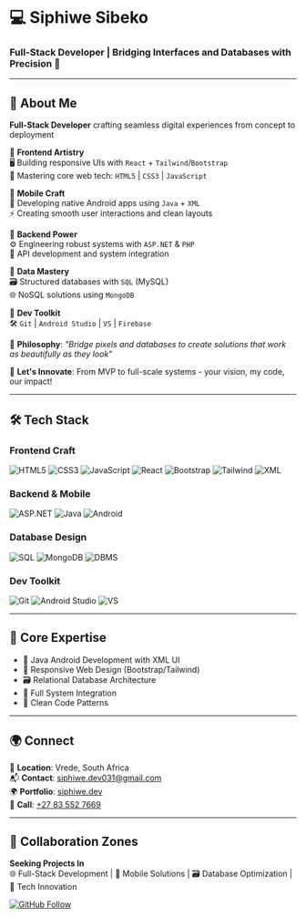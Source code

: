 # 💻 Siphiwe Sibeko  
### **Full-Stack Developer** | Bridging Interfaces and Databases with Precision 🔄

---

## 🚀 About Me  
**Full-Stack Developer** crafting seamless digital experiences from concept to deployment  

🔹 **Frontend Artistry**  
🖥️ Building responsive UIs with `React` + `Tailwind`/`Bootstrap`  
🎨 Mastering core web tech: `HTML5` | `CSS3` | `JavaScript`  

🔹 **Mobile Craft**  
📱 Developing native Android apps using `Java` + `XML`  
⚡ Creating smooth user interactions and clean layouts  

🔹 **Backend Power**  
⚙️ Engineering robust systems with `ASP.NET` & `PHP`  
🔗 API development and system integration  

🔹 **Data Mastery**  
🗃️ Structured databases with `SQL` (MySQL)  
🌐 NoSQL solutions using `MongoDB`  

🔹 **Dev Toolkit**  
🛠️ `Git` | `Android Studio` | `VS` | `Firebase`  

🌟 **Philosophy**: *"Bridge pixels and databases to create solutions that work as beautifully as they look"*  

🤝 **Let's Innovate**: From MVP to full-scale systems - your vision, my code, our impact!

---

## 🛠 Tech Stack  

### **Frontend Craft**  
![HTML5](https://img.shields.io/badge/-HTML5-E34F26?logo=html5&logoColor=white)
![CSS3](https://img.shields.io/badge/-CSS3-1572B6?logo=css3&logoColor=white)
![JavaScript](https://img.shields.io/badge/-JavaScript-F7DF1E?logo=javascript&logoColor=black)
![React](https://img.shields.io/badge/-React-61DAFB?logo=react&logoColor=white)
![Bootstrap](https://img.shields.io/badge/-Bootstrap-7952B3?logo=bootstrap&logoColor=white)
![Tailwind](https://img.shields.io/badge/-Tailwind-06B6D4?logo=tailwindcss&logoColor=white)
![XML](https://img.shields.io/badge/-XML-FF6C37?logo=probot&logoColor=white)

### **Backend & Mobile**  
![ASP.NET](https://img.shields.io/badge/-ASP.NET-512BD4?logo=.net&logoColor=white)
![Java](https://img.shields.io/badge/-Java-007396?logo=java&logoColor=white) 
![Android](https://img.shields.io/badge/-Android-3DDC84?logo=android&logoColor=white)

### **Database Design**  
![SQL](https://img.shields.io/badge/-SQL-4479A1?logo=postgresql&logoColor=white)
![MongoDB](https://img.shields.io/badge/-MongoDB-47A248?logo=mongodb&logoColor=white)
![DBMS](https://img.shields.io/badge/-DBMS-FF6C37?logo=databricks&logoColor=white)

### **Dev Toolkit**  
![Git](https://img.shields.io/badge/-Git-F05032?logo=git&logoColor=white)
![Android Studio](https://img.shields.io/badge/-Android_Studio-3DDC84?logo=androidstudio&logoColor=white)
![VS](https://img.shields.io/badge/-VS-5C2D91?logo=visualstudio&logoColor=white)

---

## 🌟 Core Expertise
- 📱 Java Android Development with XML UI
- 🎨 Responsive Web Design (Bootstrap/Tailwind)
- 🗃️ Relational Database Architecture
- 🔄 Full System Integration
- 🧩 Clean Code Patterns

---

## 🌍 Connect  
📍 **Location**: Vrede, South Africa  
📬 **Contact**: [siphiwe.dev031@gmail.com](mailto:siphiwe.dev031@gmail.com)  
🌍 **Portfolio**: [siphiwe.dev](https://sibeko-siphiwe.github.io/)  
📱 **Call**: [+27 83 552 7669](tel:+27835527669)  

---

## 🤝 Collaboration Zones  
**Seeking Projects In**  
🌐 Full-Stack Development | 📱 Mobile Solutions | 🗃️ Database Optimization | 🎯 Tech Innovation  

[![GitHub Follow](https://img.shields.io/github/followers/sibeko-siphiwe?label=Connect%20for%20Code%20Magic&style=for-the-badge&color=blueviolet)](https://github.com/sibeko-siphiwe)
